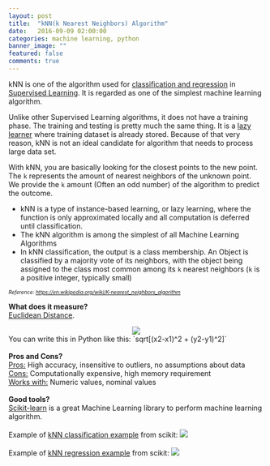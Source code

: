 ```yaml
---
layout: post
title:  "kNN(k Nearest Neighbors) Algorithm"
date:   2016-09-09 02:00:00
categories: machine learning, python
banner_image: ""
featured: false
comments: true
---
```


kNN is one of the algorithm used for <a href="http://math.stackexchange.com/questions/141381/regression-vs-classification" target="_blank">classification and regression</a> in <a href="https://en.wikipedia.org/wiki/Supervised_learning" target="_blank">Supervised Learning</a>.  It is regarded as one of the simplest machine learning algorithm.

<!--more-->

Unlike other Supervised Learning algorithms, it does not have a training phase.  The training and testing is pretty much the same thing.  It is a <a href="https://en.wikipedia.org/wiki/Lazy_learning" target="_blank">lazy learner</a> where training dataset is already stored. Because of that very reason, kNN is not an ideal candidate for algorithm that needs to process large data set.

With kNN, you are basically looking for the closest points to the new point. The `k` represents the amount of nearest neighbors of the unknown point. We provide the `k` amount (Often an odd number) of the algorithm to predict the outcome.

+ kNN is a type of instance-based learning, or lazy learning, where the function
  is only approximated locally and all computation is deferred until
  classification.
+ The kNN algorithm is among the simplest of all Machine Learning Algorithms
+ In kNN classification, the output is a class membership.  An Object is
  classified by a majority vote of its neighbors, with the object being assigned
  to the class most common among its `k` nearest neighbors (`k` is a positive
  integer, typically small)

<i style="font-size: 10px;">Reference: <a href="https://en.wikipedia.org/wiki/K-nearest_neighbors_algorithm" target="_blank">https://en.wikipedia.org/wiki/K-nearest_neighbors_algorithm</a></i>

<strong>What does it measure?</strong>
<br />
<a href="https://en.wikipedia.org/wiki/Euclidean_distance" target="_blank">Euclidean Distance</a>.
<div style="margin: 0 auto; width: 100%; text-align: center">
  <img src="https://wikimedia.org/api/rest_v1/media/math/render/svg/dc0281a964ec758cca02ab9ef91a7f54ac00d4b7" />
</div>
You can write this in Python like this: `sqrt[(x2-x1)^2 + (y2-y1)^2]`
<br /><br />
<strong>Pros and Cons?</strong>
<br />
<u>Pros:</u> High accuracy, insensitive to outliers, no assumptions about data
<br />
<u>Cons:</u> Computationally expensive, high memory requirement
<br />
<u>Works with:</u> Numeric values, nominal values
<br /><br />
<strong>Good tools?</strong>
<br />
<a href="http://scikit-learn.org/stable/index.html" target="_blank">Scikit-learn</a> is a great Machine Learning library to perform machine learning algorithm.
<br /><br />
Example of <a href="http://scikit-learn.org/stable/auto_examples/neighbors/plot_classification.html" target="_blank">kNN classification example</a> from scikit:
<img src="http://scikit-learn.org/stable/_images/plot_classification_001.png" />
<script src="https://gist.github.com/antwonlee/bd7859cb32db2884717cd912bb81ac3e.js"></script>
<br /><br />
Example of <a href="http://scikit-learn.org/stable/auto_examples/neighbors/plot_regression.html" target="_blank">kNN regression example</a> from scikit:
<img src="http://scikit-learn.org/stable/_images/plot_regression_001.png" />
<script src="https://gist.github.com/antwonlee/65b936bb167d66a4b3f3e0a257c54264.js"></script>
